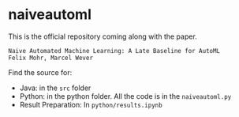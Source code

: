 # naiveautoml
This is the official repository coming along with the paper.
```
Naive Automated Machine Learning: A Late Baseline for AutoML
Felix Mohr, Marcel Wever
```
Find the source for:
- Java: in  the `src` folder
- Python: in the python folder. All the code is in the `naiveautoml.py`
- Result Preparation: In `python/results.ipynb`
